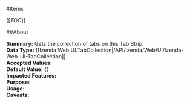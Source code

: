 #Items

[[_TOC_]]

##About

**Summary:**  Gets the collection of tabs on this Tab Strip.   
**Data Type:** [[Izenda.Web.UI.TabCollection|/API/Izenda/Web/UI/Izenda-Web-UI-TabCollection]]  
**Accepted Values:**   
**Default Value:** {}  
**Impacted Features:**   
**Purpose:**   
**Usage:**   
**Caveats:**   

